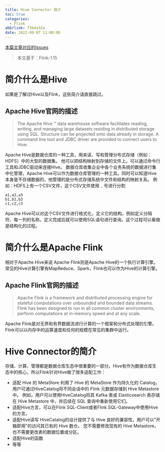 ```yaml
---
title: Hive Connector 简介
toc: true
categories:
  - Flink
abbrlink: f3b4a32a
date: 2022-09-07 11:00:00
---
```

[本篇文章对应的Issues](https://github.com/Code-dm/Re-learning-Java/issues/11)
> 本文基于：Flink-1.15
# 简介什么是Hive
如果是了解过Hive以及Flink，这些简介请直接跳过。
## Apache Hive官网的描述
> The Apache Hive ™ data warehouse software facilitates reading, writing, and managing large datasets residing in distributed storage using SQL. Structure can be projected onto data already in storage. A command line tool and JDBC driver are provided to connect users to Hive.

Apache Hive是数据仓库的一种工具，用来读、写和管理分布式存储（例如：HDFS）中的大型的数据集。
他可以把结构映射到存储的文件上。可以通过命令行工具和JDBC驱动来连接Hive。
数据仓库收集企业中各个业务系统的数据进行集中化管理，Apache Hive可以作为数据仓库管理的一种工具。同时可以知道Hive本身是不存储数据的，他管理的是分布式存储系统中文件和结构的映射关系。
例如：HDFS上有一个CSV文件，这个CSV文件使用 `,` 号进行分割
```
a1,a2,a3
b1,b2,b3
c1,c2,c3
```
Apache Hive可以对这个CSV文件进行格式化，定义它的结构，例如定义分隔符、每一列的名称。定义完成后就可以使用SQL语句进行查询。这个过程可以看做是结构化的过程。
# 简介什么是Apache Flink
相对于Apache Hive来说 Apache Flink则是Apache Hive的一个执行计算引擎。常见的Hive计算引擎有MapReduce、Spark，Flink也可以作为Hive的计算引擎。
## Apache Flink官网的描述
> Apache Flink is a framework and distributed processing engine for stateful computations over unbounded and bounded data streams. Flink has been designed to run in all common cluster environments, perform computations at in-memory speed and at any scale.

Apache Flink是对无界和有界数据流进行计算的一个框架和分布式处理的引擎。Flink可以以内存中的运算速度和任何的规模在常见的集群中运行。

# Hive Connector的简介
存储、计算、管理都是数据仓库生态中很重要的一部分。Hive有作为数据仓库生态中的核心，所以Flink针对Hive做了很多适配工作：
- 适配 Hive 的 MetaStore
  利用了 Hive 的 MetaStore 作为持久化的 Catalog，用户可通过HiveCatalog将不同会话中的 Flink 元数据存储到 Hive Metastore 中。 例如，用户可以使用HiveCatalog将其 Kafka 表或 Elasticsearch 表存储在 Hive Metastore 中，并后续在 SQL 查询中重新使用它们。
- 适配Hive方言，可以在Flink SQL-Client或者Flink SQL-Gateway中使用Hive的方言。
- 适配Hive读写
  HiveCatalog的设计提供了与 Hive 良好的兼容性，用户可以"开箱即用"的访问其已有的 Hive 数仓。 您不需要修改现有的 Hive Metastore，也不需要更改表的数据位置或分区。
- 适配Hive的函数
- 等等
